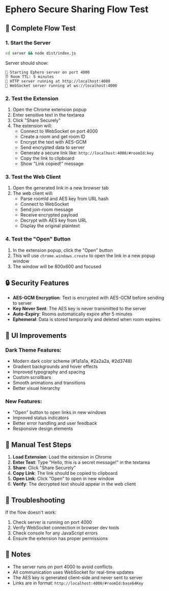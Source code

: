 # Ephero Secure Sharing Flow Test

## 🎯 Complete Flow Test

### 1. **Start the Server**

```bash
cd server && node dist/index.js
```

Server should show:

```
🚀 Starting Ephero server on port 4000
⏰ Room TTL: 5 minutes
🎉 HTTP server running at http://localhost:4000
🎉 WebSocket server running at ws://localhost:4000
```

### 2. **Test the Extension**

1. Open the Chrome extension popup
2. Enter sensitive text in the textarea
3. Click "Share Securely"
4. The extension will:
   - Connect to WebSocket on port 4000
   - Create a room and get room ID
   - Encrypt the text with AES-GCM
   - Send encrypted data to server
   - Generate a secure link like: `http://localhost:4000/#roomId:key`
   - Copy the link to clipboard
   - Show "Link copied!" message

### 3. **Test the Web Client**

1. Open the generated link in a new browser tab
2. The web client will:
   - Parse roomId and AES key from URL hash
   - Connect to WebSocket
   - Send join-room message
   - Receive encrypted payload
   - Decrypt with AES key from URL
   - Display the original plaintext

### 4. **Test the "Open" Button**

1. In the extension popup, click the "Open" button
2. This will use `chrome.windows.create` to open the link in a new popup window
3. The window will be 800x600 and focused

## 🔒 Security Features

- **AES-GCM Encryption**: Text is encrypted with AES-GCM before sending to server
- **Key Never Sent**: The AES key is never transmitted to the server
- **Auto-Expiry**: Rooms automatically expire after 5 minutes
- **Ephemeral**: Data is stored temporarily and deleted when room expires

## 🎨 UI Improvements

### Dark Theme Features:

- Modern dark color scheme (#1a1a1a, #2a2a2a, #2d3748)
- Gradient backgrounds and hover effects
- Improved typography and spacing
- Custom scrollbars
- Smooth animations and transitions
- Better visual hierarchy

### New Features:

- "Open" button to open links in new windows
- Improved status indicators
- Better error handling and user feedback
- Responsive design elements

## 🧪 Manual Test Steps

1. **Load Extension**: Load the extension in Chrome
2. **Enter Text**: Type "Hello, this is a secret message!" in the textarea
3. **Share**: Click "Share Securely"
4. **Copy Link**: The link should be copied to clipboard
5. **Open Link**: Click "Open" to open in new window
6. **Verify**: The decrypted text should appear in the web client

## 🔧 Troubleshooting

If the flow doesn't work:

1. Check server is running on port 4000
2. Verify WebSocket connection in browser dev tools
3. Check console for any JavaScript errors
4. Ensure the extension has proper permissions

## 📝 Notes

- The server runs on port 4000 to avoid conflicts
- All communication uses WebSocket for real-time updates
- The AES key is generated client-side and never sent to server
- Links are in format: `http://localhost:4000/#roomId:base64Key`
